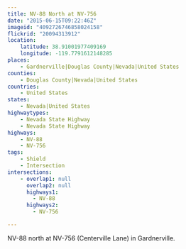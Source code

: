 ```yaml
---
title: NV-88 North at NV-756
date: "2015-06-15T09:22:46Z"
imageid: "4092726746858024158"
flickrid: "20094313912"
location:
    latitude: 38.91001977409169
    longitude: -119.7791612148285
places:
    - Gardnerville|Douglas County|Nevada|United States
counties:
    - Douglas County|Nevada|United States
countries:
    - United States
states:
    - Nevada|United States
highwaytypes:
    - Nevada State Highway
    - Nevada State Highway
highways:
    - NV-88
    - NV-756
tags:
    - Shield
    - Intersection
intersections:
    - overlap1: null
      overlap2: null
      highways1:
        - NV-88
      highways2:
        - NV-756

---
```

NV-88 north at NV-756 (Centerville Lane) in Gardnerville.